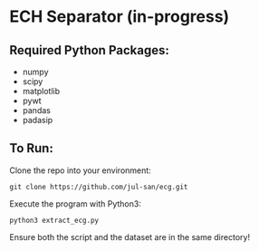# ECH Separator (in-progress)
## Required Python Packages:
- numpy
- scipy
- matplotlib
- pywt
- pandas
- padasip

## To Run:
Clone the repo into your environment:
```
git clone https://github.com/jul-san/ecg.git
```
Execute the program with Python3:
```
python3 extract_ecg.py
```

Ensure both the script and the dataset are in the same directory!
